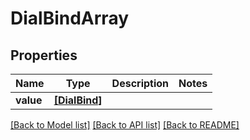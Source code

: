 # DialBindArray


## Properties
Name | Type | Description | Notes
------------ | ------------- | ------------- | -------------
**value** | [**[DialBind]**](DialBind.md) |  | 

[[Back to Model list]](../README.md#documentation-for-models) [[Back to API list]](../README.md#documentation-for-api-endpoints) [[Back to README]](../README.md)


